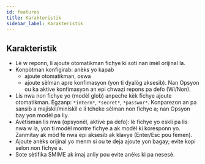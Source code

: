 ```yaml
---
id: features
title: Karakteristik
sidebar_label: Karakteristik
---
```


## Karakteristik

- Lè w reponn, li ajoute otomatikman fichye ki soti nan imèl orijinal la.
- Konpòtman konfigirab: anèks yo kapab
  - ajoute otomatikman, oswa
  - ajoute sèlman apre konfimasyon (yon ti dyalòg aksesib). Nan Opsyon ou ka aktive konfimasyon an epi chwazi repons pa defo (Wi/Non).
- Lis nwa non fichye yo (modèl glob) anpeche kèk fichye ajoute otomatikman. Egzanp: `*intern*`, `*secret*`, `*passwor*`.
  Konparezon an pa sansib a majiskil/miniskil e li tcheke sèlman non fichye a; nan Opsyon bay yon modèl pa liy.
- Avètisman lis nwa (opsyonèl, aktive pa defo): lè fichye yo eskli pa lis nwa w la, yon ti modèl montre fichye a ak modèl ki koresponn yo. Zanmitay ak mòd fè nwa epi aksesib ak klavye (Enter/Esc pou fèmen).
- Ajoute anèks orijinal yo menm si ou te deja ajoute yon bagay; evite kopi selon non fichye a.
- Sote sètifika SMIME ak imaj anliy pou evite anèks ki pa nesesè.
